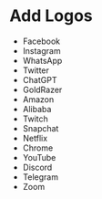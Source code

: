 # Add Logos
- Facebook
- Instagram
- WhatsApp
- Twitter
- ChatGPT
- GoldRazer
- Amazon
- Alibaba
- Twitch
- Snapchat
- Netflix
- Chrome
- YouTube
- Discord
- Telegram
- Zoom